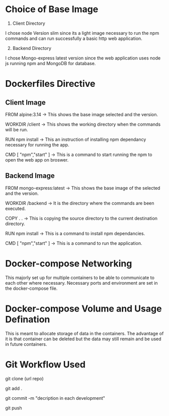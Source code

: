 # Choice of Base Image
1. Client Directory

I chose node Version slim since its a light image necessary to run the npm commands and can run successfully a basic http web application.

2. Backend Directory

I chose Mongo-express latest version since the web application uses node js running npm and MongoDB for database.

# Dockerfiles Directive
## Client Image
FROM alpine:3.14 -> This shows the base image selected and the version.

WORKDIR /client -> This shows the working directory when the commands will be run.

RUN npm install -> This an instruction of installing npm dependancy necessary for running the app.

CMD [ "npm","start" ] -> This is a command to start running the npm to open the web app on broswer.

## Backend Image
FROM mongo-express:latest -> This shows the base image of the selected and the version.

WORKDIR /backend -> It is the directory where the commands are been executed.

COPY . . -> This is copying the source directory to the current destination directory.

RUN npm install -> This is a command to install npm dependancies.

CMD [ "npm","start" ] -> This is a command to run the application.

# Docker-compose Networking
This majorly set up for multiple containers to be able to communicate to each other where necessary. Necessary ports and environment are set in the docker-compose file.

# Docker-compose Volume and Usage Defination
This is meant to allocate storage of data in the containers. The advantage of it is that container can be deleted but the data may still remain and be used in future containers.

# Git Workflow Used

git clone (url repo)

git add .

git commit -m "decription in each development"

git push 